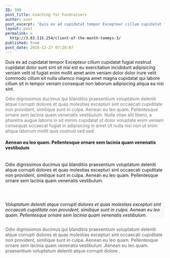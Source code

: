 ```yaml
---
ID: 390
post_title: Coaching for Fundraisers
author: user
post_excerpt: 'Duis ex ad cupidatat tempor Excepteur cillum cupidatat fugiat nostrud cupidatat dolor sunt sint sit nisi est eu exercitation incididunt adipisicing veniam velit id fugiat enim mollit amet anim veniam dolor dolor irure velit commodo cillum sit nulla ullamco magna amet magna cupidatat qui labore cillum sit in tempor veniam consequat non laborum adipisicing aliqua&hellip;'
layout: post
permalink: >
  http://3.83.115.254/client-of-the-month-tommys-3/
published: true
post_date: 2018-12-27 07:28:07
---
```

<!-- wp:paragraph {"fontSize":"medium"} -->
<p class="has-medium-font-size">Duis ex ad cupidatat tempor Excepteur cillum cupidatat fugiat nostrud cupidatat dolor sunt sint sit nisi est eu exercitation incididunt adipisicing veniam velit id fugiat enim mollit amet anim veniam dolor dolor irure velit commodo cillum sit nulla ullamco magna amet magna cupidatat qui labore cillum sit in tempor veniam consequat non laborum adipisicing aliqua ea nisi sint. </p>
<!-- /wp:paragraph -->

<!-- wp:paragraph {"customTextColor":"#797979"} -->
<p style="color:#797979" class="has-text-color">Odio dignissimos ducimus qui blanditiis praesentium voluptatum deleniti atque corrupti dolores et quas molestias excepturi sint occaecati cupiditate non provident, similique sunt in culpa. Aenean eu leo quam. Pellentesque ornare sem lacinia quam venenatis vestibulum. Nulla vitae elit libero, a pharetra augue laboris in sit minim cupidatat ut dolor voluptate enim veniam consequat occaecat fugiat in adipisicing in amet Ut nulla nisi non ut enim aliqua laborum mollit quis nostrud sed sed.</p>
<!-- /wp:paragraph -->

<!-- wp:uagb/section {"block_id":"06ba4cc5-df39-496e-8c7c-727a1399f9a8","topPadding":50,"bottomPadding":0,"leftPadding":0,"rightPadding":0,"contentWidth":"full_width","innerWidth":1200} -->
<section class="wp-block-uagb-section uagb-section__wrap uagb-section__background-undefined" id="uagb-section-06ba4cc5-df39-496e-8c7c-727a1399f9a8"><div class="uagb-section__overlay"></div><div class="uagb-section__inner-wrap"><!-- wp:columns -->
<div class="wp-block-columns has-2-columns"><!-- wp:column -->
<div class="wp-block-column"><!-- wp:uagb/advanced-heading {"block_id":"f49c262b-4c74-4968-80f2-7ef30f69dc6a","headingAlign":"left","headingColor":"#ff6900","subHeadingColor":"#7d7d7d","headingTag":"h4","separatorHeight":0,"headSpace":0,"separatorSpace":0} -->
<div class="wp-block-uagb-advanced-heading" id="uagb-adv-heading-f49c262b-4c74-4968-80f2-7ef30f69dc6a"><h4 class="uagb-heading-text">Aenean eu leo quam. Pellentesque ornare sem lacinia quam venenatis vestibulum</h4><div class="uagb-separator-wrap"><div class="uagb-separator"></div></div><p class="uagb-desc-text"> <br>Odio dignissimos ducimus qui blanditiis praesentium voluptatum deleniti atque corrupti dolores et quas molestias excepturi sint occaecati cupiditate non provident, similique sunt in culpa. Aenean eu leo quam. Pellentesque ornare sem lacinia quam venenatis vestibulum.</p></div>
<!-- /wp:uagb/advanced-heading -->

<!-- wp:spacer {"height":30} -->
<div style="height:30px" aria-hidden="true" class="wp-block-spacer"></div>
<!-- /wp:spacer -->

<!-- wp:paragraph {"customBackgroundColor":"#f8f8f8"} -->
<p style="background-color:#f8f8f8" class="has-background"><em>Voluptatum deleniti atque corrupti dolores et quas molestias excepturi sint occaecati cupiditate non provident, similique sunt in culpa. Aenean eu leo quam. Pellentesque ornare sem lacinia quam venenatis vestibulum. </em></p>
<!-- /wp:paragraph --></div>
<!-- /wp:column -->

<!-- wp:column -->
<div class="wp-block-column"><!-- wp:image {"id":409} -->
<figure class="wp-block-image"><img src="https://websitedemos.net/charity-02/wp-content/uploads/sites/173/2018/12/kids05-free-img.jpg" alt="" class="wp-image-409"/></figure>
<!-- /wp:image --></div>
<!-- /wp:column --></div>
<!-- /wp:columns -->

<!-- wp:paragraph -->
<p></p>
<!-- /wp:paragraph --></div></section>
<!-- /wp:uagb/section -->

<!-- wp:paragraph {"customTextColor":"#5d5d5d"} -->
<p style="color:#5d5d5d" class="has-text-color">Odio dignissimos ducimus qui blanditiis praesentium voluptatum deleniti atque corrupti dolores et quas molestias excepturi sint occaecati cupiditate non provident, similique sunt in culpa. Aenean eu leo quam. Pellentesque ornare sem lacinia quam venenatis vestibulum .Aenean eu leo quam. praesentium voluptatum deleniti atque corrupti dolore .</p>
<!-- /wp:paragraph -->